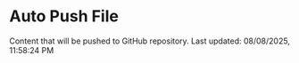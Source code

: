 # Auto Push File

Content that will be pushed to GitHub repository.
Last updated: 08/08/2025, 11:58:24 PM